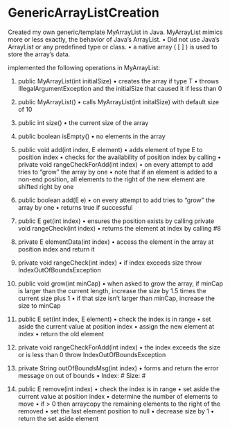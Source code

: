 # GenericArrayListCreation

Created my own generic/template MyArrayList<T> in Java. 
MyArrayList mimics more or less exactly, the behavior of Java’s ArrayList. 
•	Did not use Java’s ArrayList or any predefined type or class.
•	a native array ( [ ] ) is used to store the array’s data.

implemented the following operations in MyArrayList:
1.	public MyArrayList(int initialSize)
• creates the array if type T 
•	throws IllegalArgumentException and the initialSize that caused it if less than 0

2.	public MyArrayList()
•	calls MyArrayList(int initalSize) with default size of 10

3.	public int size()
•	the current size of the array

4.	public boolean isEmpty()
•	no elements in the array

5.	public void add(int index, E element)
• adds element of type E to position index
•	checks for the availability of position index by calling 
•	private void rangeCheckForAdd(int index)
•	on every attempt to add tries to “grow” the array by one
•	note that if an element is added to a non-end position, all elements to the right of the new element are shifted right by one

6.	public boolean add(E e)
•	on every attempt to add tries to “grow” the array by one
•	returns true if successful

7.	public E get(int index)
•	ensures the position exists by calling private void rangeCheck(int index)
•	returns the element at index by calling #8

8.	private E elementData(int index)
•	access the element in the array at position index and return it

9.	private void rangeCheck(int index)
•	if index exceeds size throw IndexOutOfBoundsException

10.	public void grow(int minCap)
•	when asked to grow the array, if minCap is larger than the current length, increase the size by 1.5 times the current size plus 1
•	if that size isn’t larger than minCap, increase the size to minCap

11.	public E set(int index, E element)
•	check the index is in range
•	set aside the current value at position index
•	assign the new element at index
•	return the old element

12.	private void rangeCheckForAdd(int index)
•	the index exceeds the size or is less than 0 throw IndexOutOfBoundsException

13.	private String outOfBoundsMsg(int index)
•	forms and return the error message on out of bounds
•	Index: #  Size: #

14.	public E remove(int index)
•	check the index is in range
•	set aside the current value at position index
•	determine the number of elements to move
•	if > 0 then arraycopy the remaining elements to the right of the removed
•	set the last element position to null
•	decrease size by 1
•	return the set aside element
